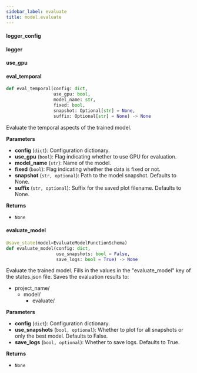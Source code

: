 ```yaml
---
sidebar_label: evaluate
title: model.evaluate
---
```


#### logger\_config

#### logger

#### use\_gpu

#### eval\_temporal

```python
def eval_temporal(config: dict,
                  use_gpu: bool,
                  model_name: str,
                  fixed: bool,
                  snapshot: Optional[str] = None,
                  suffix: Optional[str] = None) -> None
```

Evaluate the temporal aspects of the trained model.

**Parameters**

* **config** (`dict`): Configuration dictionary.
* **use_gpu** (`bool`): Flag indicating whether to use GPU for evaluation.
* **model_name** (`str`): Name of the model.
* **fixed** (`bool`): Flag indicating whether the data is fixed or not.
* **snapshot** (`str, optional`): Path to the model snapshot. Defaults to None.
* **suffix** (`str, optional`): Suffix for the saved plot filename. Defaults to None.

**Returns**

* `None`

#### evaluate\_model

```python
@save_state(model=EvaluateModelFunctionSchema)
def evaluate_model(config: dict,
                   use_snapshots: bool = False,
                   save_logs: bool = True) -> None
```

Evaluate the trained model.
Fills in the values in the &quot;evaluate_model&quot; key of the states.json file.
Saves the evaluation results to:
- project_name/
    - model/
        - evaluate/

**Parameters**

* **config** (`dict`): Configuration dictionary.
* **use_snapshots** (`bool, optional`): Whether to plot for all snapshots or only the best model. Defaults to False.
* **save_logs** (`bool, optional`): Whether to save logs. Defaults to True.

**Returns**

* `None`

